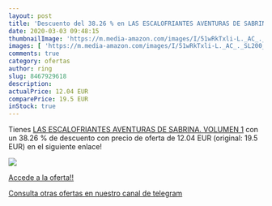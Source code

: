 ```yaml
---
layout: post
title: 'Descuento del 38.26 % en LAS ESCALOFRIANTES AVENTURAS DE SABRINA.'
date: 2020-03-03 09:48:15
thumbnailImage: 'https://m.media-amazon.com/images/I/51wRkTxli-L._AC_._SL200_.jpg'
images: [ 'https://m.media-amazon.com/images/I/51wRkTxli-L._AC_._SL200_.jpg' ]
comments: true
category: ofertas
author: ring
slug: 8467929618
description:
actualPrice: 12.04 EUR
comparePrice: 19.5 EUR
inStock: true
---
```


Tienes [LAS ESCALOFRIANTES AVENTURAS DE SABRINA. VOLUMEN 1](https://www.amazon.com/dp/8467929618/?tag=redken08-20) con un 38.26 % de descuento con precio de oferta de 12.04 EUR (original: 19.5 EUR) en el siguiente enlace!

[![](https://m.media-amazon.com/images/I/51wRkTxli-L._AC_._SL200_.jpg)](https://www.amazon.com/dp/8467929618/?tag=redken08-20)

[Accede a la oferta!!](https://www.amazon.com/dp/8467929618/?tag=redken08-20)

[Consulta otras ofertas en nuestro canal de telegram](https://t.me/s/ofertas25)
